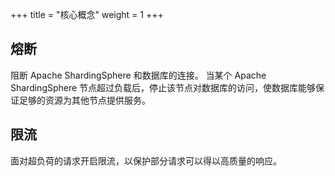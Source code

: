 +++
title = "核心概念"
weight = 1
+++

## 熔断

阻断 Apache ShardingSphere 和数据库的连接。
当某个 Apache ShardingSphere 节点超过负载后，停止该节点对数据库的访问，使数据库能够保证足够的资源为其他节点提供服务。

## 限流

面对超负荷的请求开启限流，以保护部分请求可以得以高质量的响应。
